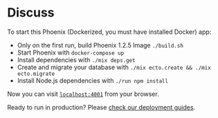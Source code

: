 # Discuss

To start this Phoenix (Dockerized, you must have installed Docker) app:

  * Only on the first run, build Phoenix 1.2.5 Image `./build.sh`
  * Start Phoenix with `docker-compose up`
  * Install dependencies with `./mix deps.get`
  * Create and migrate your database with `./mix ecto.create && ./mix ecto.migrate`
  * Install Node.js dependencies with `./run npm install`


Now you can visit [`localhost:4001`](http://localhost:4001) from your browser.

Ready to run in production? Please [check our deployment guides](http://www.phoenixframework.org/docs/deployment).
